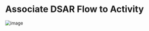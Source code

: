 # Associate DSAR Flow to Activity

![image](\articles\demo_project\images\Regulation_list_screen.png)